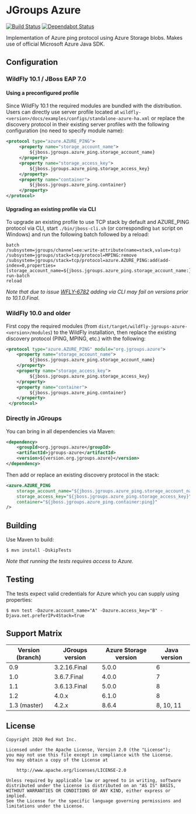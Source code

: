 # JGroups Azure

[![Build Status](https://travis-ci.org/jgroups-extras/jgroups-azure.svg?branch=master)](https://travis-ci.org/jgroups-extras/jgroups-azure)
[![Dependabot Status](https://api.dependabot.com/badges/status?host=github&repo=jgroups-extras/jgroups-azure)](https://dependabot.com)

Implementation of Azure ping protocol using Azure Storage blobs. Makes use of official Microsoft
Azure Java SDK.

## Configuration

### WildFly 10.1 / JBoss EAP 7.0

#### Using a preconfigured profile

Since WildFly 10.1 the required modules are bundled with the distribution. Users can directly use server profile located at
`wildfly-<version>/docs/examples/configs/standalone-azure-ha.xml` or replace the discovery protocol in their existing 
server profiles with the following configuration (no need to specify module name):

```xml
<protocol type="azure.AZURE_PING">
     <property name="storage_account_name">
         ${jboss.jgroups.azure_ping.storage_account_name}
     </property>
     <property name="storage_access_key">
         ${jboss.jgroups.azure_ping.storage_access_key}
     </property>
     <property name="container">
         ${jboss.jgroups.azure_ping.container}
     </property>
</protocol>
```

#### Upgrading an existing profile via CLI

To upgrade an existing profile to use TCP stack by default and AZURE_PING protocol via CLI, start `./bin/jboss-cli.sh`
(or corresponding `bat` script on Windows) and run the following batch followed by a reload:

```
batch
/subsystem=jgroups/channel=ee:write-attribute(name=stack,value=tcp)
/subsystem=jgroups/stack=tcp/protocol=MPING:remove
/subsystem=jgroups/stack=tcp/protocol=azure.AZURE_PING:add(add-index=0,properties=[storage_account_name=${jboss.jgroups.azure_ping.storage_account_name:},storage_access_key=${jboss.jgroups.azure_ping.storage_access_key:},container=${jboss.jgroups.azure_ping.container:}])
run-batch
reload
```

_Note that due to issue [WFLY-6782](https://issues.redhat.com/browse/WFLY-6782) adding via CLI may fail on versions prior to 10.1.0.Final._

### WildFly 10.0 and older

First copy the required modules (from `dist/target/wildfly-jgroups-azure-<version>/modules`) to the WildFly installation,
then replace the existing discovery protocol (PING, MPING, etc.) with the following:

```xml
<protocol type="azure.AZURE_PING" module="org.jgroups.azure">
    <property name="storage_account_name">
         ${jboss.jgroups.azure_ping.storage_account_name}
    </property>
    <property name="storage_access_key">
         ${jboss.jgroups.azure_ping.storage_access_key}
    </property>
    <property name="container">
         ${jboss.jgroups.azure_ping.container}
    </property>
 </protocol>
```

### Directly in JGroups

You can bring in all dependencies via Maven:

```xml
<dependency>
    <groupId>org.jgroups.azure</groupId>
    <artifactId>jgroups-azure</artifactId>
    <version>${version.org.jgroups.azure}</version>
</dependency>
```

Then add or replace an existing discovery protocol in the stack:

```xml
<azure.AZURE_PING
	storage_account_name="${jboss.jgroups.azure_ping.storage_account_name}"
	storage_access_key="${jboss.jgroups.azure_ping.storage_access_key}"
	container="${jboss.jgroups.azure_ping.container:ping}"
/>
```

## Building

Use Maven to build:

    $ mvn install -DskipTests

_Note that running the tests requires access to Azure._


## Testing

The tests expect valid credentials for Azure which you can supply using properties:

    $ mvn test -Dazure.account_name="A" -Dazure.access_key="B" -Djava.net.preferIPv4Stack=true



## Support Matrix

Version (branch) | JGroups version | Azure Storage version | Java version
---------------- | --------------- | --------------------- | ------------
0.9              | 3.2.16.Final    | 5.0.0                 | 6
1.0              | 3.6.7.Final     | 4.0.0                 | 7
1.1              | 3.6.13.Final    | 5.0.0                 | 8
1.2              | 4.0.x           | 6.1.0                 | 8
1.3 (master)     | 4.2.x           | 8.6.4                 | 8, 10, 11


## License

    Copyright 2020 Red Hat Inc.

    Licensed under the Apache License, Version 2.0 (the "License");
    you may not use this file except in compliance with the License.
    You may obtain a copy of the License at

        http://www.apache.org/licenses/LICENSE-2.0

    Unless required by applicable law or agreed to in writing, software
    distributed under the License is distributed on an "AS IS" BASIS,
    WITHOUT WARRANTIES OR CONDITIONS OF ANY KIND, either express or implied.
    See the License for the specific language governing permissions and
    limitations under the License.


